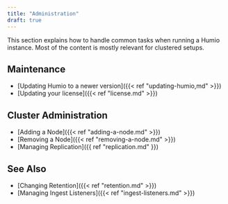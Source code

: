 ```yaml
---
title: "Administration"
draft: true
---
```


This section explains how to handle common tasks when running a Humio instance.
Most of the content is mostly relevant for clustered setups.

## Maintenance

- [Updating Humio to a newer version]({{< ref "updating-humio,md" >}})
- [Updating your license]({{< ref "license.md" >}})

## Cluster Administration

- [Adding a Node]({{< ref "adding-a-node.md" >}})
- [Removing a Node]({{< ref "removing-a-node.md" >}})
- [Managing Replication]({{ ref "replication.md" }})

## See Also

- [Changing Retention]({{< ref "retention.md" >}})
- [Managing Ingest Listeners]({{< ref "ingest-listeners.md" >}})
